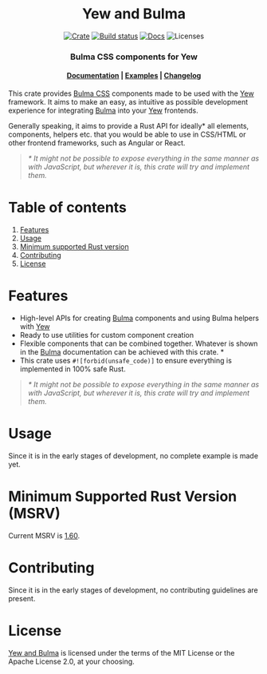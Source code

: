 <div align="center">
  <h1>Yew and Bulma</h1>

[![Crate](https://img.shields.io/crates/v/yew-and-bulma.svg?style=flat-square)](https://crates.io/crates/yew-and-bulma)
[![Build status](https://img.shields.io/github/actions/workflow/status/filipdutescu/yew-and-bulma/ci.yml?branch=main&style=flat-square)](https://github.com/filipdutescu/yew-and-bulma/actions)
[![Docs](https://img.shields.io/docsrs/yew-and-bulma/latest?style=flat-square)](https://docs.rs/yew-and-bulma/)
![Licenses](https://img.shields.io/badge/license-MIT%2FApache--2.0-blue?style=flat-square)

  <h3>Bulma CSS components for Yew</h3>

  <h4>
    <a href="https://docs.rs/yew-and-bulma/">Documentation</a>
    <span> | </span>
    <a href="https://github.com/filipdutescu/yew-and-bulma/tree/master/examples">Examples</a>
    <span> | </span>
    <a href="https://github.com/filipdutescu/yew-and-bulma/blob/master/yew-and-bulma/CHANGELOG.md">Changelog</a>
  </h4>
</div>

This crate provides [Bulma CSS][bulma] components made to be used with the
[Yew][yew] framework. It aims to make an easy, as intuitive as possible
development experience for integrating [Bulma][bulma] into your [Yew][yew]
frontends.

Generally speaking, it aims to provide a Rust API for ideally* all elements,
components, helpers etc. that you would be able to use in CSS/HTML or other
frontend frameworks, such as Angular or React.

> _* It might not be possible to expose everything in the same manner as
with JavaScript, but wherever it is, this crate will try and implement them._

# Table of contents

1. [Features](#features)
2. [Usage](#usage)
3. [Minimum supported Rust version](#minimum-supported-rust-version)
4. [Contributing](#contributing)
5. [License](#license)

# Features

* High-level APIs for creating [Bulma][bulma] components and using Bulma helpers
  with [Yew][yew]
* Ready to use utilities for custom component creation
* Flexible components that can be combined together. Whatever is shown in the
  [Bulma][bulma] documentation can be achieved with this crate. *
* This crate uses `#![forbid(unsafe_code)]` to ensure everything is implemented
  in 100% safe Rust.

> _* It might not be possible to expose everything in the same manner as
with JavaScript, but wherever it is, this crate will try and implement them._

# Usage

Since it is in the early stages of development, no complete example is made
yet.

# Minimum Supported Rust Version (MSRV)

Current MSRV is [1.60](https://blog.rust-lang.org/2022/04/07/Rust-1.60.0.html).

# Contributing

Since it is in the early stages of development, no contributing guidelines are
present.

# License

[Yew and Bulma](#) is licensed under the terms of the MIT License or the Apache License 2.0, at your choosing.

[bulma]: https://bulma.io
[yew]: https://yew.rs
